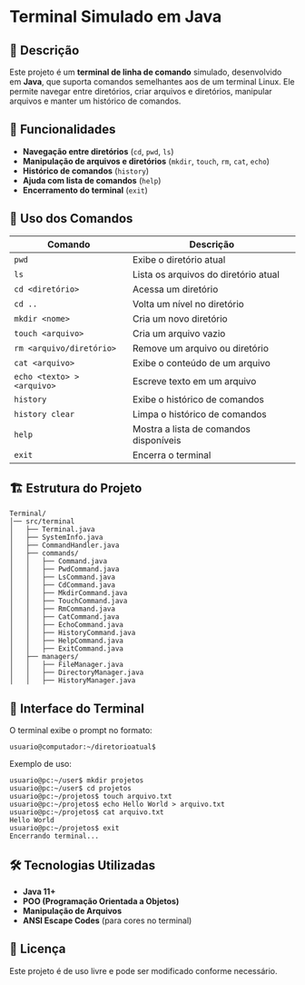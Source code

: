 # Terminal Simulado em Java

## 📌 Descrição
Este projeto é um **terminal de linha de comando** simulado, desenvolvido em **Java**, que suporta comandos semelhantes aos de um terminal Linux. Ele permite navegar entre diretórios, criar arquivos e diretórios, manipular arquivos e manter um histórico de comandos.

## 📂 Funcionalidades
- **Navegação entre diretórios** (`cd`, `pwd`, `ls`)
- **Manipulação de arquivos e diretórios** (`mkdir`, `touch`, `rm`, `cat`, `echo`)
- **Histórico de comandos** (`history`)
- **Ajuda com lista de comandos** (`help`)
- **Encerramento do terminal** (`exit`)

## 📖 Uso dos Comandos
| Comando                 | Descrição |
|-------------------------|-------------|
| `pwd`                  | Exibe o diretório atual |
| `ls`                   | Lista os arquivos do diretório atual |
| `cd <diretório>`       | Acessa um diretório |
| `cd ..`                | Volta um nível no diretório |
| `mkdir <nome>`         | Cria um novo diretório |
| `touch <arquivo>`      | Cria um arquivo vazio |
| `rm <arquivo/diretório>` | Remove um arquivo ou diretório |
| `cat <arquivo>`        | Exibe o conteúdo de um arquivo |
| `echo <texto> > <arquivo>` | Escreve texto em um arquivo |
| `history`              | Exibe o histórico de comandos |
| `history clear`         | Limpa o histórico de comandos |
| `help`                 | Mostra a lista de comandos disponíveis |
| `exit`                 | Encerra o terminal |

## 🏗 Estrutura do Projeto
```
Terminal/
│── src/terminal
│   ├── Terminal.java
│   ├── SystemInfo.java
│   ├── CommandHandler.java
│   ├── commands/
│   │   ├── Command.java
│   │   ├── PwdCommand.java
│   │   ├── LsCommand.java
│   │   ├── CdCommand.java
│   │   ├── MkdirCommand.java
│   │   ├── TouchCommand.java
│   │   ├── RmCommand.java
│   │   ├── CatCommand.java
│   │   ├── EchoCommand.java
│   │   ├── HistoryCommand.java
│   │   ├── HelpCommand.java
│   │   ├── ExitCommand.java
│   ├── managers/
│   │   ├── FileManager.java
│   │   ├── DirectoryManager.java
│   │   ├── HistoryManager.java
```

## 🎨 Interface do Terminal
O terminal exibe o prompt no formato:
```
usuario@computador:~/diretorioatual$
```
Exemplo de uso:
```
usuario@pc:~/user$ mkdir projetos
usuario@pc:~/user$ cd projetos
usuario@pc:~/projetos$ touch arquivo.txt
usuario@pc:~/projetos$ echo Hello World > arquivo.txt
usuario@pc:~/projetos$ cat arquivo.txt
Hello World
usuario@pc:~/projetos$ exit
Encerrando terminal...
```

## 🛠 Tecnologias Utilizadas
- **Java 11+**
- **POO (Programação Orientada a Objetos)**
- **Manipulação de Arquivos**
- **ANSI Escape Codes** (para cores no terminal)

## 📜 Licença
Este projeto é de uso livre e pode ser modificado conforme necessário.

